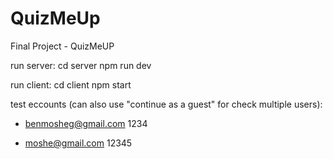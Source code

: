# QuizMeUp

Final Project - QuizMeUP

run server:
cd server
npm run dev

run client:
cd client
npm start

test eccounts (can also use "continue as a guest" for check multiple users):

- benmosheg@gmail.com
  1234

- moshe@gmail.com
  12345
